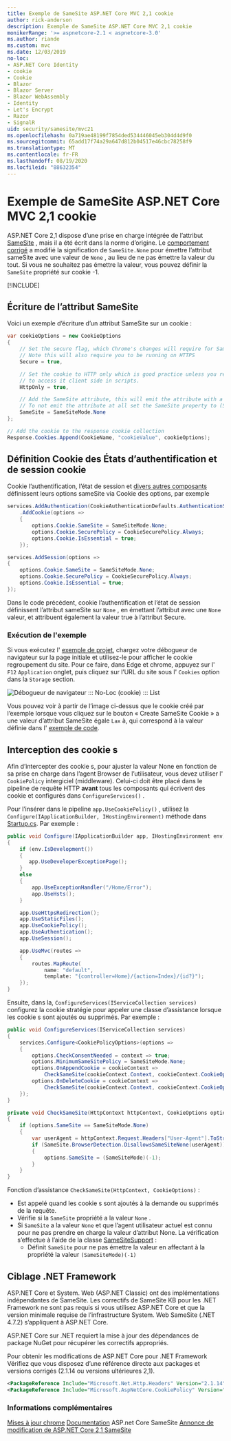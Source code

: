 ```yaml
---
title: Exemple de SameSite ASP.NET Core MVC 2,1 cookie
author: rick-anderson
description: Exemple de SameSite ASP.NET Core MVC 2,1 cookie
monikerRange: '>= aspnetcore-2.1 < aspnetcore-3.0'
ms.author: riande
ms.custom: mvc
ms.date: 12/03/2019
no-loc:
- ASP.NET Core Identity
- cookie
- Cookie
- Blazor
- Blazor Server
- Blazor WebAssembly
- Identity
- Let's Encrypt
- Razor
- SignalR
uid: security/samesite/mvc21
ms.openlocfilehash: 0a719ae48199f7854ded534446045eb304d4d9f0
ms.sourcegitcommit: 65add17f74a29a647d812b04517e46cbc78258f9
ms.translationtype: MT
ms.contentlocale: fr-FR
ms.lasthandoff: 08/19/2020
ms.locfileid: "88632354"
---
```

# <a name="aspnet-core-21-mvc-samesite-no-loccookie-sample"></a>Exemple de SameSite ASP.NET Core MVC 2,1 cookie

ASP.NET Core 2,1 dispose d’une prise en charge intégrée de l’attribut [SameSite](https://www.owasp.org/index.php/SameSite) , mais il a été écrit dans la norme d’origine. Le [comportement corrigé](https://github.com/dotnet/aspnetcore/issues/8212) a modifié la signification de `SameSite.None` pour émettre l’attribut sameSite avec une valeur de `None` , au lieu de ne pas émettre la valeur du tout. Si vous ne souhaitez pas émettre la valeur, vous pouvez définir la `SameSite` propriété sur cookie -1.

[!INCLUDE[](~/includes/SameSiteIdentity.md)]

## <a name="writing-the-samesite-attribute"></a><a name="sampleCode"></a>Écriture de l’attribut SameSite

Voici un exemple d’écriture d’un attribut SameSite sur un cookie :

```c#
var cookieOptions = new CookieOptions
{
    // Set the secure flag, which Chrome's changes will require for SameSite none.
    // Note this will also require you to be running on HTTPS
    Secure = true,

    // Set the cookie to HTTP only which is good practice unless you really do need
    // to access it client side in scripts.
    HttpOnly = true,

    // Add the SameSite attribute, this will emit the attribute with a value of none.
    // To not emit the attribute at all set the SameSite property to (SameSiteMode)(-1).
    SameSite = SameSiteMode.None
};

// Add the cookie to the response cookie collection
Response.Cookies.Append(CookieName, "cookieValue", cookieOptions);
```

## <a name="setting-no-loccookie-authentication-and-session-state-no-loccookies"></a>Définition Cookie des États d’authentification et de session cookie

Cookie l’authentification, l’état de session et [divers autres composants](https://docs.microsoft.com/aspnet/core/security/samesite?view=aspnetcore-2.1) définissent leurs options sameSite via Cookie des options, par exemple

```c#
services.AddAuthentication(CookieAuthenticationDefaults.AuthenticationScheme)
    .AddCookie(options =>
    {
        options.Cookie.SameSite = SameSiteMode.None;
        options.Cookie.SecurePolicy = CookieSecurePolicy.Always;
        options.Cookie.IsEssential = true;
    });

services.AddSession(options =>
{
    options.Cookie.SameSite = SameSiteMode.None;
    options.Cookie.SecurePolicy = CookieSecurePolicy.Always;
    options.Cookie.IsEssential = true;
});
```

Dans le code précédent, cookie l’authentification et l’état de session définissent l’attribut sameSite sur `None` , en émettant l’attribut avec une `None` valeur, et attribuent également la valeur true à l’attribut Secure.

### <a name="run-the-sample"></a>Exécution de l'exemple

Si vous exécutez l' [exemple de projet](https://github.com/blowdart/AspNetSameSiteSamples/tree/master/AspNetCore21MVC), chargez votre débogueur de navigateur sur la page initiale et utilisez-le pour afficher le cookie regroupement du site. Pour ce faire, dans Edge et chrome, appuyez sur l' `F12` `Application` onglet, puis cliquez sur l’URL du site sous l' `Cookies` option dans la `Storage` section.

![Débogueur de navigateur ::: No-Loc (cookie) ::: List](BrowserDebugger.png)

Vous pouvez voir à partir de l’image ci-dessus que le cookie créé par l’exemple lorsque vous cliquez sur le bouton « Create SameSite Cookie » a une valeur d’attribut SameSite égale `Lax` à, qui correspond à la valeur définie dans l' [exemple de code](#sampleCode).

## <a name="intercepting-no-loccookies"></a><a name="interception"></a>Interception des cookie s

Afin d’intercepter des cookie s, pour ajuster la valeur None en fonction de sa prise en charge dans l’agent Browser de l’utilisateur, vous devez utiliser l' `CookiePolicy` intergiciel (middleware). Celui-ci doit être placé dans le pipeline de requête HTTP **avant** tous les composants qui écrivent des cookie et configurés dans `ConfigureServices()` .

Pour l’insérer dans le pipeline `app.UseCookiePolicy()` , utilisez la `Configure(IApplicationBuilder, IHostingEnvironment)` méthode dans [Startup.cs](https://github.com/blowdart/AspNetSameSiteSamples/blob/master/AspNetCore21MVC/Startup.cs). Par exemple :

```c#
public void Configure(IApplicationBuilder app, IHostingEnvironment env)
{
    if (env.IsDevelopment())
    {
       app.UseDeveloperExceptionPage();
    }
    else
    {
        app.UseExceptionHandler("/Home/Error");
        app.UseHsts();
    }

    app.UseHttpsRedirection();
    app.UseStaticFiles();
    app.UseCookiePolicy();
    app.UseAuthentication();
    app.UseSession();

    app.UseMvc(routes =>
    {
        routes.MapRoute(
            name: "default",
            template: "{controller=Home}/{action=Index}/{id?}");
    });
}
```

Ensuite, dans la, `ConfigureServices(IServiceCollection services)` configurez la cookie stratégie pour appeler une classe d’assistance lorsque les cookie s sont ajoutés ou supprimés. Par exemple :

```c#
public void ConfigureServices(IServiceCollection services)
{
    services.Configure<CookiePolicyOptions>(options =>
    {
        options.CheckConsentNeeded = context => true;
        options.MinimumSameSitePolicy = SameSiteMode.None;
        options.OnAppendCookie = cookieContext =>
            CheckSameSite(cookieContext.Context, cookieContext.CookieOptions);
        options.OnDeleteCookie = cookieContext =>
            CheckSameSite(cookieContext.Context, cookieContext.CookieOptions);
    });
}

private void CheckSameSite(HttpContext httpContext, CookieOptions options)
{
    if (options.SameSite == SameSiteMode.None)
    {
        var userAgent = httpContext.Request.Headers["User-Agent"].ToString();
        if (SameSite.BrowserDetection.DisallowsSameSiteNone(userAgent))
        {
            options.SameSite = (SameSiteMode)(-1);
        }
    }
}
```

Fonction d’assistance `CheckSameSite(HttpContext, CookieOptions)` :

* Est appelé quand les cookie s sont ajoutés à la demande ou supprimés de la requête.
* Vérifie si la `SameSite` propriété a la valeur `None` .
* Si `SameSite` a la valeur `None` et que l’agent utilisateur actuel est connu pour ne pas prendre en charge la valeur d’attribut None. La vérification s’effectue à l’aide de la classe [SameSiteSupport](https://github.com/dotnet/AspNetCore.Docs/tree/master/aspnetcore/security/samesite/sample/snippets/SameSiteSupport.cs) :
  * Définit `SameSite` pour ne pas émettre la valeur en affectant à la propriété la valeur `(SameSiteMode)(-1)`

## <a name="targeting-net-framework"></a>Ciblage .NET Framework

ASP.NET Core et System. Web (ASP.NET Classic) ont des implémentations indépendantes de SameSite. Les correctifs de SameSite KB pour les .NET Framework ne sont pas requis si vous utilisez ASP.NET Core et que la version minimale requise de l’infrastructure System. Web SameSite (.NET 4.7.2) s’appliquent à ASP.NET Core.

ASP.NET Core sur .NET requiert la mise à jour des dépendances de package NuGet pour récupérer les correctifs appropriés.

Pour obtenir les modifications de ASP.NET Core pour .NET Framework Vérifiez que vous disposez d’une référence directe aux packages et versions corrigés (2.1.14 ou versions ultérieures 2,1).

```xml
<PackageReference Include="Microsoft.Net.Http.Headers" Version="2.1.14" />
<PackageReference Include="Microsoft.AspNetCore.CookiePolicy" Version="2.1.14" />
```

### <a name="more-information"></a>Informations complémentaires
 
[Mises à jour chrome](https://www.chromium.org/updates/same-site) 
 [Documentation](https://docs.microsoft.com/aspnet/core/security/samesite?view=aspnetcore-2.1) 
 ASP.net Core SameSite [Annonce de modification de ASP.NET Core 2,1 SameSite](https://github.com/dotnet/aspnetcore/issues/8212)